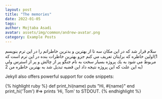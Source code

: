 ```yaml
---
layout: post
title: "The memories"
date: 2022-01-05
tags:
author: Mojtaba Asadi
avatar: assets/img/common/andrew-avatar.png
category: Example Posts
---
```


سلام
قرار شد كه در اين مكان سه تا از بهترين و بدترين خاطراتم را در اين ترم بنويسم
1)اولين خاطره كه برايتان تعريف مي كنم جزو بهترين خاطرات بنده در اين ترم است 
كه مربوط مي شود به يك پروژه بسيار سخت به نام جنگو 
پر از چالش و پر از استرس 
ولي به اين علت كه اين پروژه نتيجه داد اين قضيه تبديل شد به بهترين خاطره من
2)

Jekyll also offers powerful support for code snippets:

{% highlight ruby %}
def print_hi(name)
puts "Hi, #{name}"
end
print_hi('Tom')
#=> prints 'Hi, Tom' to STDOUT.
{% endhighlight %}
<!-- 
Check out the [Jekyll docs][jekyll-docs] for more info on how to get the most out of Jekyll. File all bugs/feature requests at [Jekyll’s GitHub repo][jekyll-gh]. If you have questions, you can ask them on [Jekyll Talk][jekyll-talk]. -->

[jekyll-docs]: https://jekyllrb.com/docs/home
[jekyll-gh]: https://github.com/jekyll/jekyll
[jekyll-talk]: https://talk.jekyllrb.com/
